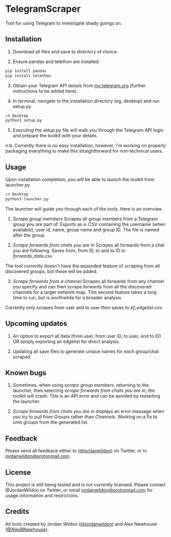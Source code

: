 # TelegramScraper

Tool for using Telegram to investigate shady goings on.

## Installation

1. Download all files and save to directory of choice.

2. Ensure pandas and telethon are installed.

```bash
pip install pandas
pip install telethon
```

3. Obtain your Telegram API details from [my.telegram.org][1] (further instructions to be added here).

4. In terminal, navigate to the installation directory (eg, desktop) and run setup.py 

```bash
cd Desktop
python3 setup.py
```

5. Executing the setup.py file will walk you through the Telegram API login and prepare the toolkit with your details.

n.b: Currently there is no easy installation, however, I'm working on properly packaging everything to make this straightforward for non-technical users.

## Usage

Upon installation completion, you will be able to launch the toolkit from launcher.py

```bash
cd Desktop
python3 launcher.py
```

The launcher will guide you through each of the tools. Here is an overview.

1. _Scrape group members_
Scrapes all group members from a Telegram group you are part of. Exports as a .CSV containing the username (when available), user id, name, group name and group ID. The file is named after the group.

2. _Scrape forwards from chats you are in_
Scrapes all forwards from a chat you are following. Saves from, from ID, to and to ID to _forwards_data.csv_.

The tool currently doesn't have the expanded feature of scraping from all discovered groups, but these will be added.

3. _Scrape forwards from a channel_
Scrapes all forwards from any channel you specify and can then scrape forwards from all the discovered channels for a larger network map. This second feature takes a long time to run, but is worthwhile for a broader analysis.

Currently only scrapes from user and to user then saves to _ef_edgelist.csv_.

## Upcoming updates

1. An option to export all data (from user, from user ID, to user, and to ID) OR simply exporting an edgelist for direct analysis.

2. Updating all save files to generate unique names for each group/chat scraped.

## Known bugs

1. Sometimes, when using _scrape group members_, returning to the launcher, then selecting _scrape forwards from chats you are in_, the toolkit will crash. This is an API error and can be avoided by restarting the launcher.

2. _Scrape forwards from chats you are in_ displays an error message when you try to pull from _Groups_ rather than _Channels_. Working on a fix to omit groups from the generated list.

## Feedback

Please send all feedback either to ([@jordanwildon][2]) on Twitter, or to jordanwildon@protonmail.com

## License

This project is still being tested and is not currently licensed. Please contact @JordanWildon on Twitter, or email jordanwildon@protonmail.com for usage information and restrictions.

## Credits

All tools created by Jordan Wildon ([@jordanwildon][3]) and Alex Newhouse ([@AlexBNewhouse][4]).

[1]: <https://my.telegram.org/auth?to=apps> "Telegram API"
[2]: <https:www.twitter.com/jordanwildon> "@jordanwildon"
[3]: <https:www.twitter.com/jordanwildon> "@jordanwildon"
[4]: <https:www.twitter.com/AlexBNewhouse> "@AlexBNewhouse"
